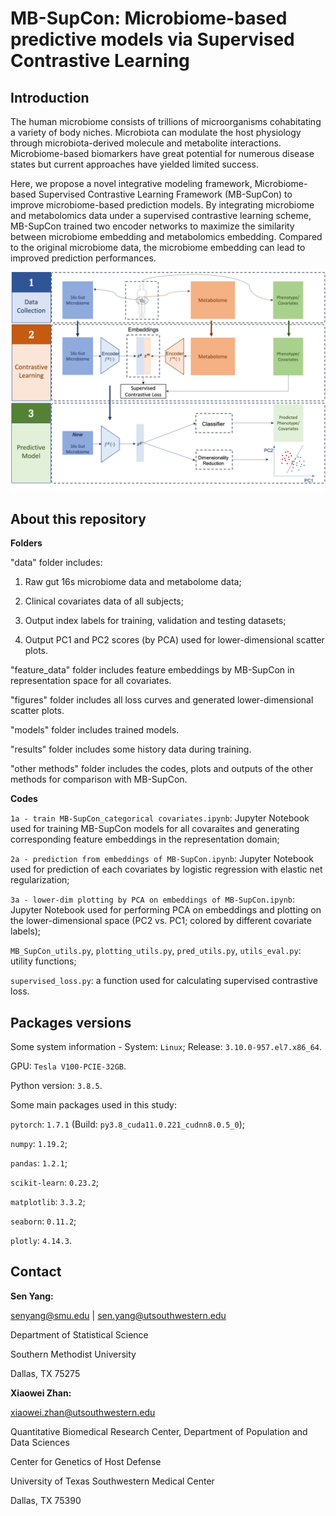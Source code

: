 # MB-SupCon: Microbiome-based predictive models via Supervised Contrastive Learning

## Introduction

The human microbiome consists of trillions of microorganisms cohabitating a variety of body niches. Microbiota can modulate the host physiology through microbiota-derived molecule and metabolite interactions. Microbiome-based biomarkers have great potential for numerous disease states but current approaches have yielded limited success. 

Here, we propose a novel integrative modeling framework, Microbiome-based Supervised Contrastive Learning Framework (MB-SupCon) to improve microbiome-based prediction models. By integrating microbiome and metabolomics data under a supervised contrastive learning scheme, MB-SupCon trained two encoder networks to maximize the similarity between microbiome embedding and metabolomics embedding. Compared to the original microbiome data, the microbiome embedding can lead to improved prediction performances.

<p align="center">
  <img src="./figures/framework.png" width="700"/>
</p>

## About this repository

**Folders**

"data" folder includes:

1. Raw gut 16s microbiome data and metabolome data;

2. Clinical covariates data of all subjects;

3. Output index labels for training, validation and testing datasets;

4. Output PC1 and PC2 scores (by PCA) used for lower-dimensional scatter plots.

"feature_data" folder includes feature embeddings by MB-SupCon in representation space for all covariates.

"figures" folder includes all loss curves and generated lower-dimensional scatter plots. 

"models" folder includes trained models. 

"results" folder includes some history data during training.

"other methods" folder includes the codes, plots and outputs of the other methods for comparison with MB-SupCon.

**Codes**

`1a - train MB-SupCon_categorical covariates.ipynb`: Jupyter Notebook used for training MB-SupCon models for all covaraites and generating corresponding feature embeddings in the representation domain;

`2a - prediction from embeddings of MB-SupCon.ipynb`: Jupyter Notebook used for prediction of each covariates by logistic regression with elastic net regularization;

`3a - lower-dim plotting by PCA on embeddings of MB-SupCon.ipynb`: Jupyter Notebook used for performing PCA on embeddings and plotting on the lower-dimensional space (PC2 vs. PC1; colored by different covariate labels);

`MB_SupCon_utils.py`, `plotting_utils.py`, `pred_utils.py`, `utils_eval.py`: utility functions;

`supervised_loss.py`: a function used for calculating supervised contrastive loss.

## Packages versions 

Some system information - System: `Linux`; Release: `3.10.0-957.el7.x86_64`.

GPU: `Tesla V100-PCIE-32GB`.

Python version: `3.8.5`.

Some main packages used in this study:

`pytorch`: `1.7.1` (Build: `py3.8_cuda11.0.221_cudnn8.0.5_0`);

`numpy`: `1.19.2`;

`pandas`: `1.2.1`;

`scikit-learn`: `0.23.2`;

`matplotlib`: `3.3.2`;

`seaborn`: `0.11.2`;

`plotly`: `4.14.3`.

## Contact

**Sen Yang:**

senyang@smu.edu | sen.yang@utsouthwestern.edu

Department of Statistical Science

Southern Methodist University

Dallas, TX 75275

**Xiaowei Zhan:**

xiaowei.zhan@utsouthwestern.edu

Quantitative Biomedical Research Center, Department of Population and Data Sciences

Center for Genetics of Host Defense

University of Texas Southwestern Medical Center

Dallas, TX 75390








